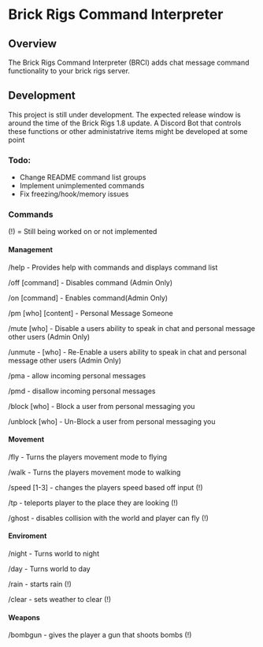 # Brick Rigs Command Interpreter

## Overview

The Brick Rigs Command Interpreter (BRCI) adds chat message command functionality to your brick rigs server.

## Development

This project is still under development. The expected release window is around the time of the Brick Rigs 1.8 update.
A Discord Bot that controls these functions or other administatrive items might be developed at some point

### Todo:

 - Change README command list groups
 - Implement unimplemented commands
 - Fix freezing/hook/memory issues

### Commands

(!) = Still being worked on or not implemented

#### Management

/help - Provides help with commands and displays command list

/off [command] - Disables command (Admin Only)

/on [command] - Enables command(Admin Only)

/pm [who] [content] - Personal Message Someone

/mute [who] - Disable a users ability to speak in chat and personal message other users (Admin Only)

/unmute - [who] - Re-Enable a users ability to speak in chat and personal message other users (Admin Only)

/pma - allow incoming personal messages

/pmd - disallow incoming personal messages

/block [who] - Block a user from personal messaging you

/unblock [who] - Un-Block a user from personal messaging you


#### Movement

/fly - Turns the players movement mode to flying

/walk - Turns the players movement mode to walking

/speed [1-3] - changes the players speed based off input (!)

/tp - teleports player to the place they are looking (!)

/ghost - disables collision with the world and player can fly (!)


#### Enviroment

/night - Turns world to night

/day - Turns world to day

/rain - starts rain (!)

/clear - sets weather to clear (!)

#### Weapons

/bombgun - gives the player a gun that shoots bombs (!)
